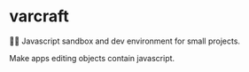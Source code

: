 # varcraft
🧙‍♂️ Javascript sandbox and dev environment for small projects.

Make apps editing objects contain javascript.